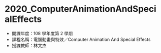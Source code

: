 # 2020_ComputerAnimationAndSpecialEffects
- 開課年度：108 學年度第 2 學期
- 課程名稱：電腦動畫與特效／Computer Animation And Special Effects
- 授課教師：林文杰

